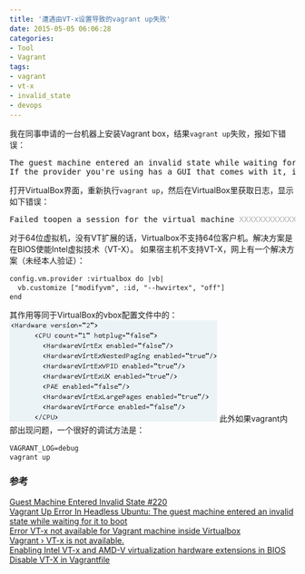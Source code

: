 ```yaml
---
title: '遭遇由VT-x设置导致的vagrant up失败'
date: 2015-05-05 06:06:28
categories: 
- Tool
- Vagrant
tags: 
- vagrant
- vt-x
- invalid_state
- devops
---
```

我在同事申请的一台机器上安装Vagrant box，结果`vagrant up`失败，报如下错误：
<pre>
The guest machine entered an invalid state while waiting for it to boot. Valid states are 'starting, running'. The machine is in the 'poweroff' state. Please verify everything is configured properly and try again.
If the provider you're using has a GUI that comes with it, it is often helpful to open that and watch the machine, since the GUI often has more helpful error messages than Vagrant can retrieve. For example, if you're using VirtualBox, run `vagrant up` while the VirtualBox GUI is open.
</pre>

打开VirtualBox界面，重新执行`vagrant up`，然后在VirtualBox里获取日志，显示如下错误：
<pre>Failed toopen a session for the virtual machine <font color="#B4B4B4">XXXXXXXXXXXXXXXX</font>.<font color="#FF0000">VT-x is not available.(VERR_VMX_NO_VMX).</font></pre>

对于64位虚拟机，没有VT扩展的话，Virtualbox不支持64位客户机。解决方案是在BIOS使能Intel虚拟技术（VT-X）。
如果宿主机不支持VT-X，网上有一个解决方案（未经本人验证）：
```
config.vm.provider :virtualbox do |vb|
  vb.customize ["modifyvm", :id, "--hwvirtex", "off"]
end
```

其作用等同于VirtualBox的vbox配置文件中的：
![遭遇由VT-x设置导致的vagrant up失败](/images/2015/5/0026uWfMgy6Vmai3r3R23.png)
此外如果vagrant内部出现问题，一个很好的调试方法是：
```
VAGRANT_LOG=debug
vagrant up
```

### 参考

[Guest Machine Entered Invalid State #220](https://github.com/cloudfoundry/bosh-lite/issues/220)    
[Vagrant Up Error In Headless Ubuntu: The guest machine entered an invalid state while waiting for it to boot](http://stackoverflow.com/questions/19419563/vagrant-up-error-in-headless-ubuntu-the-guest-machine-entered-an-invalid-state)    
[Error VT-x not available for Vagrant machine inside Virtualbox](http://stackoverflow.com/questions/24620599/error-vt-x-not-available-for-vagrant-machine-inside-virtualbox)    
[Vagrant › VT-x is not available.](https://groups.google.com/forum/#!topic/vagrant-up/4rOCCWfILYc)    
[Enabling Intel VT-x and AMD-V virtualization hardware extensions in BIOS](https://access.redhat.com/documentation/en-US/Red_Hat_Enterprise_Linux/6/html/Virtualization_Administration_Guide/sect-Virtualization-Troubleshooting-Enabling_Intel_VT_and_AMD_V_virtualization_hardware_extensions_in_BIOS.html)    
[Disable VT-X in Vagrantfile](https://gist.github.com/betweenbrain/7798873)    